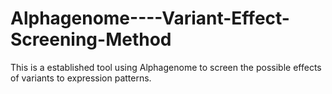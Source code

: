 # Alphagenome----Variant-Effect-Screening-Method
This is a established tool using Alphagenome to screen the possible effects of variants to expression patterns.
